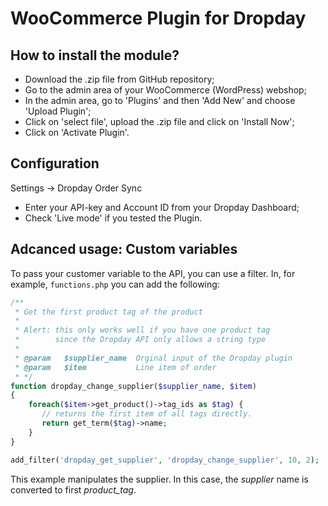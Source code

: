 WooCommerce Plugin for Dropday
===============

## How to install the module?

* Download the .zip file from GitHub repository;
* Go to the admin area of your WooCommerce (WordPress) webshop;
* In the admin area, go to 'Plugins' and then 'Add New' and choose 'Upload Plugin';
* Click on 'select file', upload the .zip file and click on 'Install Now';
* Click on 'Activate Plugin'.

## Configuration

Settings &rarr; Dropday Order Sync

* Enter your API-key and Account ID from your Dropday Dashboard;
* Check 'Live mode' if you tested the Plugin.

## Adcanced usage: Custom variables

To pass your customer variable to the API, you can use a filter. In, for example, `functions.php` you can add the following:

```php
/**
 * Get the first product tag of the product
 * 
 * Alert: this only works well if you have one product tag
 *        since the Dropday API only allows a string type
 * 
 * @param   $supplier_name  Orginal input of the Dropday plugin
 * @param   $item           Line item of order
 * */
function dropday_change_supplier($supplier_name, $item)
{
    foreach($item->get_product()->tag_ids as $tag) {
       // returns the first item of all tags directly.
       return get_term($tag)->name;
    }
}

add_filter('dropday_get_supplier', 'dropday_change_supplier', 10, 2);
```

This example manipulates the supplier. In this case, the _supplier_ name is converted to first _product_tag_.  